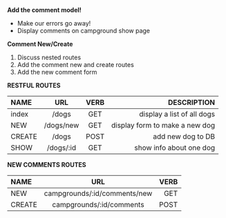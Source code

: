 **Add the comment model!**
- Make our errors go away!
- Display comments on campground show page

**Comment New/Create**
1. Discuss nested routes
2. Add the comment new and create routes
3. Add the new comment form


**RESTFUL ROUTES**

| NAME   |    URL    | VERB  |                    DESCRIPTION |
| :----- | :-------: | :---: | -----------------------------: |
| index  |   /dogs   |  GET  |     display a list of all dogs |
| NEW    | /dogs/new |  GET  | display form to make a new dog |
| CREATE |   /dogs   | POST  |              add new dog to DB |
| SHOW   | /dogs/:id |  GET  |        show info about one dog |

**NEW COMMENTS ROUTES**

| NAME   |             URL              | VERB |
| :----- | :--------------------------: | ---: |
| NEW    | campgrounds/:id/comments/new |  GET |
| CREATE |   campgrounds/:id/comments   | POST |

